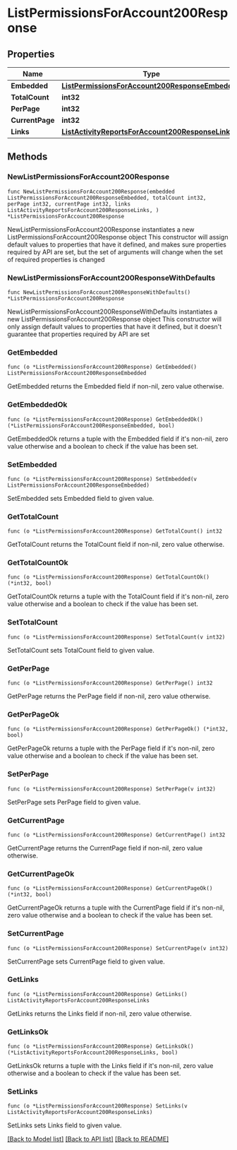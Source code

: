 # ListPermissionsForAccount200Response

## Properties

Name | Type | Description | Notes
------------ | ------------- | ------------- | -------------
**Embedded** | [**ListPermissionsForAccount200ResponseEmbedded**](ListPermissionsForAccount200ResponseEmbedded.md) |  | 
**TotalCount** | **int32** |  | 
**PerPage** | **int32** |  | 
**CurrentPage** | **int32** |  | 
**Links** | [**ListActivityReportsForAccount200ResponseLinks**](ListActivityReportsForAccount200ResponseLinks.md) |  | 

## Methods

### NewListPermissionsForAccount200Response

`func NewListPermissionsForAccount200Response(embedded ListPermissionsForAccount200ResponseEmbedded, totalCount int32, perPage int32, currentPage int32, links ListActivityReportsForAccount200ResponseLinks, ) *ListPermissionsForAccount200Response`

NewListPermissionsForAccount200Response instantiates a new ListPermissionsForAccount200Response object
This constructor will assign default values to properties that have it defined,
and makes sure properties required by API are set, but the set of arguments
will change when the set of required properties is changed

### NewListPermissionsForAccount200ResponseWithDefaults

`func NewListPermissionsForAccount200ResponseWithDefaults() *ListPermissionsForAccount200Response`

NewListPermissionsForAccount200ResponseWithDefaults instantiates a new ListPermissionsForAccount200Response object
This constructor will only assign default values to properties that have it defined,
but it doesn't guarantee that properties required by API are set

### GetEmbedded

`func (o *ListPermissionsForAccount200Response) GetEmbedded() ListPermissionsForAccount200ResponseEmbedded`

GetEmbedded returns the Embedded field if non-nil, zero value otherwise.

### GetEmbeddedOk

`func (o *ListPermissionsForAccount200Response) GetEmbeddedOk() (*ListPermissionsForAccount200ResponseEmbedded, bool)`

GetEmbeddedOk returns a tuple with the Embedded field if it's non-nil, zero value otherwise
and a boolean to check if the value has been set.

### SetEmbedded

`func (o *ListPermissionsForAccount200Response) SetEmbedded(v ListPermissionsForAccount200ResponseEmbedded)`

SetEmbedded sets Embedded field to given value.


### GetTotalCount

`func (o *ListPermissionsForAccount200Response) GetTotalCount() int32`

GetTotalCount returns the TotalCount field if non-nil, zero value otherwise.

### GetTotalCountOk

`func (o *ListPermissionsForAccount200Response) GetTotalCountOk() (*int32, bool)`

GetTotalCountOk returns a tuple with the TotalCount field if it's non-nil, zero value otherwise
and a boolean to check if the value has been set.

### SetTotalCount

`func (o *ListPermissionsForAccount200Response) SetTotalCount(v int32)`

SetTotalCount sets TotalCount field to given value.


### GetPerPage

`func (o *ListPermissionsForAccount200Response) GetPerPage() int32`

GetPerPage returns the PerPage field if non-nil, zero value otherwise.

### GetPerPageOk

`func (o *ListPermissionsForAccount200Response) GetPerPageOk() (*int32, bool)`

GetPerPageOk returns a tuple with the PerPage field if it's non-nil, zero value otherwise
and a boolean to check if the value has been set.

### SetPerPage

`func (o *ListPermissionsForAccount200Response) SetPerPage(v int32)`

SetPerPage sets PerPage field to given value.


### GetCurrentPage

`func (o *ListPermissionsForAccount200Response) GetCurrentPage() int32`

GetCurrentPage returns the CurrentPage field if non-nil, zero value otherwise.

### GetCurrentPageOk

`func (o *ListPermissionsForAccount200Response) GetCurrentPageOk() (*int32, bool)`

GetCurrentPageOk returns a tuple with the CurrentPage field if it's non-nil, zero value otherwise
and a boolean to check if the value has been set.

### SetCurrentPage

`func (o *ListPermissionsForAccount200Response) SetCurrentPage(v int32)`

SetCurrentPage sets CurrentPage field to given value.


### GetLinks

`func (o *ListPermissionsForAccount200Response) GetLinks() ListActivityReportsForAccount200ResponseLinks`

GetLinks returns the Links field if non-nil, zero value otherwise.

### GetLinksOk

`func (o *ListPermissionsForAccount200Response) GetLinksOk() (*ListActivityReportsForAccount200ResponseLinks, bool)`

GetLinksOk returns a tuple with the Links field if it's non-nil, zero value otherwise
and a boolean to check if the value has been set.

### SetLinks

`func (o *ListPermissionsForAccount200Response) SetLinks(v ListActivityReportsForAccount200ResponseLinks)`

SetLinks sets Links field to given value.



[[Back to Model list]](../README.md#documentation-for-models) [[Back to API list]](../README.md#documentation-for-api-endpoints) [[Back to README]](../README.md)


